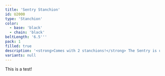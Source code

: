 ```yaml
---
title: 'Sentry Stanchion'
id: U2000
type: 'Stanchion'
color:
  - base: 'black'
  - chain: 'black'
beltLength: '6.5'''
pack: 1
filled: true
description: '<strong>Comes with 2 stanchions!</strong> The Sentry is unchallenged as the most durable and affordable stanchion in its class. Made in the United States, the Sentry post and base are made of high density polyethylene that is scratch-resistant and incredibly durable. The innovative assembly features Easy Connect, a snap together connection between the post and base that requires no tools for fast and easy assembly. The post stands at 38.5-inches tall and features a reinforced shoulder post design for added strength to keep the post standing straight. Supporting the stanchion is a 15. lb. weighted base with six no-skid, non-marking rubber feet to keep the stanchion in place, even with large crowds. The Sentry features a 6.5-foot woven belt with a safety braking system for slow and safe belt return. Each 2.875-inch diameter post also features 3 belt receptacles to facilitate a 4-way connection to other posts. These receptacles feature a safety locking mechanism to keep the belt securely fastened to the post and prevent accidental belt retraction. The Sentry features a universal belt end that will fit almost any known stanchion on the market. US Weight, located in Olney, Illinois, introduces the most durable and affordable stanchion in its class with the Sentry.'
variants: null
---
```


This is a test!